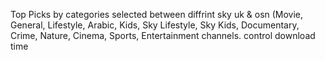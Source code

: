 Top Picks by categories selected between diffrint sky uk & osn (Movie, General, Lifestyle, Arabic, Kids, Sky Lifestyle, Sky Kids, Documentary, Crime, Nature, Cinema, Sports, Entertainment channels.
control download time
